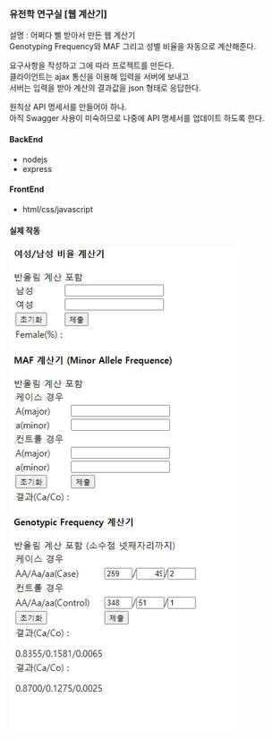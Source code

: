 ### 유전학 연구실 [웹 계산기]  
설명 : 어쩌다 삘 받아서 만든 웹 계산기    
Genotyping Frequency와 MAF 그리고 성별 비율을 자동으로 계산해준다.    
  
요구사항을 작성하고 그에 따라 프로젝트를 만든다.    
클라이언트는 ajax 통신을 이용해 입력을 서버에 보내고    
서버는 입력을 받아 계산의 결과값을 json 형태로 응답한다.    
  
원칙상 API 명세서를 만들어야 하나.   
아직 Swagger 사용이 미숙하므로 나중에 API 명세서를 업데이트 하도록 한다.  
  
#### BackEnd
- nodejs
- express
#### FrontEnd
- html/css/javascript

#### 실제 작동
![alt text](./image.jpg)

